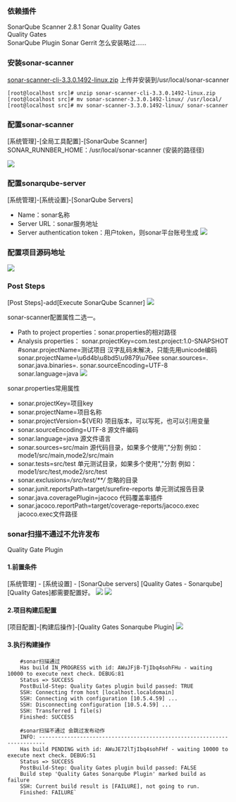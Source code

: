
### 依赖插件
SonarQube Scanner	  2.8.1	
Sonar Quality Gates	 
Quality Gates	
SonarQube Plugin
Sonar Gerrit
怎么安装略过……

### 安装sonar-scanner
[sonar-scanner-cli-3.3.0.1492-linux.zip](./resources/sonar-scanner-cli-3.3.0.1492-linux.zip)
上传并安装到/usr/local/sonar-scanner
```
[root@localhost src]# unzip sonar-scanner-cli-3.3.0.1492-linux.zip 
[root@localhost src]# mv sonar-scanner-3.3.0.1492-linux/ /usr/local/
[root@localhost src]# mv sonar-scanner-3.3.0.1492-linux/ sonar-scanner
```
### 配置sonar-scanner
[系统管理]-[全局工具配置]-[SonarQube Scanner]   
SONAR_RUNNBER_HOME：/usr/local/sonar-scanner (安装的路径径) 

![](./resources/20190621112327.png)

### 配置sonarqube-server
[系统管理]-[系统设置]-[SonarQube Servers]   
* Name：sonar名称
* Server URL：sonar服务地址
* Server authentication token：用户token，则sonar平台账号生成
![](./resources/20190624094616.png)


### 配置项目源码地址
![](./resources/20190621140942.png)


### Post Steps
[Post Steps]-add[Execute SonarQube Scanner]
![](./resources/20190621142914.png)

sonar-scanner配置属性二选一。
* Path to project properties：sonar.properties的相对路径
* Analysis properties：
    sonar.projectKey=com.test.project:1.0-SNAPSHOT
    #sonar.projectName=测试项目  汉字乱码未解决，只能先用unicode编码
    sonar.projectName=\u6d4b\u8bd5\u9879\u76ee
    sonar.sources=.
    sonar.java.binaries=.
    sonar.sourceEncoding=UTF-8
    sonar.language=java
![](./resources/20190621112425.png)

sonar.properties常用属性

* sonar.projectKey=项目key
* sonar.projectName=项目名称
* sonar.projectVersion=${VER} 项目版本，可以写死，也可以引用变量
* sonar.sourceEncoding=UTF-8 源文件编码
* sonar.language=java 源文件语言
* sonar.sources=src/main 源代码目录，如果多个使用","分割 例如：mode1/src/main,mode2/src/main
* sonar.tests=src/test 单元测试目录，如果多个使用","分割 例如：mode1/src/test,mode2/src/test
* sonar.exclusions=*/src/test/**/*  忽略的目录
* sonar.junit.reportsPath=target/surefire-reports  单元测试报告目录
* sonar.java.coveragePlugin=jacoco  代码覆盖率插件
* sonar.jacoco.reportPath=target/coverage-reports/jacoco.exec   jacoco.exec文件路径

### sonar扫描不通过不允许发布
Quality Gate Plugin
#### 1.前置条件    
[系统管理] - [系统设置] - [SonarQube servers] [Quality Gates - Sonarqube] [Quality Gates]都需要配置好。
![](./resources/20190624185133.png)
![](./resources/20190624185124.png)

#### 2.项目构建后配置
[项目配置]-[构建后操作]-[Quality Gates Sonarqube Plugin]
![](./resources/20190624184613.png)

#### 3.执行构建操作
```
    #sonar扫描通过
    Has build IN_PROGRESS with id: AWuJFjB-TjIbq4sohFHu - waiting 10000 to execute next check. DEBUG:81
    Status => SUCCESS
    PostBuild-Step: Quality Gates plugin build passed: TRUE
    SSH: Connecting from host [localhost.localdomain]
    SSH: Connecting with configuration [10.5.4.59] ...
    SSH: Disconnecting configuration [10.5.4.59] ...
    SSH: Transferred 1 file(s)
    Finished: SUCCESS
```
```
    #sonar扫描不通过 会跳过发布动作
    INFO: ------------------------------------------------------------------------
    Has build PENDING with id: AWuJE72lTjIbq4sohFHf - waiting 10000 to execute next check. DEBUG:51
    Status => SUCCESS
    PostBuild-Step: Quality Gates plugin build passed: FALSE
    Build step 'Quality Gates Sonarqube Plugin' marked build as failure
    SSH: Current build result is [FAILURE], not going to run.
    Finished: FAILURE`
```
